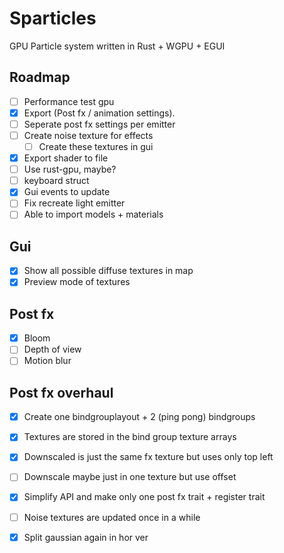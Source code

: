 # Sparticles
GPU Particle system written in Rust + WGPU + EGUI

## Roadmap
- [ ] Performance test gpu
- [x] Export (Post fx / animation settings).
- [ ] Seperate post fx settings per emitter
- [ ] Create noise texture for effects
  - [ ] Create these textures in gui
- [x] Export shader to file
- [ ] Use rust-gpu, maybe?
- [ ] keyboard struct
- [x] Gui events to update
- [ ] Fix recreate light emitter
- [ ] Able to import models + materials

## Gui
- [x] Show all possible diffuse textures in map
- [x] Preview mode of textures

## Post fx
- [x] Bloom
- [ ] Depth of view
- [ ] Motion blur

## Post fx overhaul
- [x] Create one bindgrouplayout + 2 (ping pong) bindgroups
- [x] Textures are stored in the bind group texture arrays 
- [x] Downscaled is just the same fx texture but uses only top left
- [ ] Downscale maybe just in one texture but use offset

- [x] Simplify API and make only one post fx trait + register trait
- [ ] Noise textures are updated once in a while
- [x] Split gaussian again in hor ver

